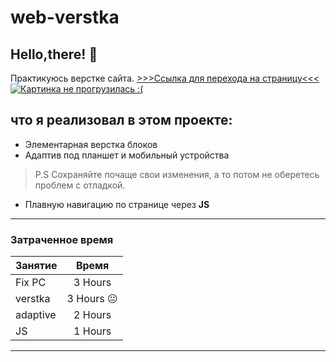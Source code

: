 # web-verstka

## Hello,there! :wave:
 Практикуюсь верстке сайта.
 [>>>Ссылка для перехода на страницу<<<](https://georgfe.github.io/web-verstka/)
 [![Картинка не прогрузилась :(](2022-08-15_22-17-02.jpg)](https://georgfe.github.io/web-verstka/)


## что я реализовал в этом проекте:
* Элементарная верстка блоков
* Адаптив под планшет и мобильный устройства
>P.S Сохраняйте почаще свои изменения, а то потом не оберетесь проблем с отладкой.
* Плавную навигацию по странице через __JS__
---
### Затраченное время
Занятие | Время
:-------|:------:
Fix PC  |3 Hours 
verstka |3 Hours :neutral_face:
adaptive|2 Hours
JS      |1 Hours
---



